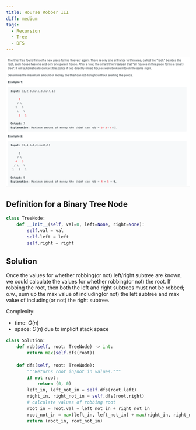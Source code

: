 ```yaml
---
title: Hourse Robber III
diff: medium
tags:
  - Recursion
  - Tree
  - DFS
---
```


<img class="medium-zoom" src="/algo/house-robber-iii.png" alt="https://leetcode.com/problems/house-robber-iii">

## Definition for a Binary Tree Node

```py
class TreeNode:
    def __init__(self, val=0, left=None, right=None):
        self.val = val
        self.left = left
        self.right = right
```

## Solution

Once the values for whether robbing(or not) left/right subtree are known, we could calculate the values for whether robbing(or not) the root. If robbing the root, then both the left and right subtrees must not be robbed; o.w., sum up the max value of including(or not) the left subtree and max value of including(or not) the right subtree.

Complexity:

- time: $O(n)$
- space: $O(n)$ due to implicit stack space

```py
class Solution:
    def rob(self, root: TreeNode) -> int:
        return max(self.dfs(root))

    def dfs(self, root: TreeNode):
        """Returns root in/not in values."""
        if not root:
            return (0, 0)
        left_in, left_not_in = self.dfs(root.left)
        right_in, right_not_in = self.dfs(root.right)
        # calculate values of robbing root
        root_in = root.val + left_not_in + right_not_in
        root_not_in = max(left_in, left_not_in) + max(right_in, right_not_in)
        return (root_in, root_not_in)
```
